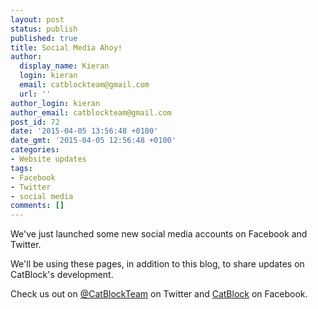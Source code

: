 ```yaml
---
layout: post
status: publish
published: true
title: Social Media Ahoy!
author:
  display_name: Kieran
  login: kieran
  email: catblockteam@gmail.com
  url: ''
author_login: kieran
author_email: catblockteam@gmail.com
post_id: 72
date: '2015-04-05 13:56:48 +0100'
date_gmt: '2015-04-05 12:56:48 +0100'
categories:
- Website updates
tags:
- Facebook
- Twitter
- social media
comments: []
---
```

<p>We've just launched some new social media accounts on Facebook and Twitter.</p>
<p>We'll be using these pages, in addition to this blog, to share updates on CatBlock's development.</p>
<p>Check us out on <a href="https://twitter.com/CatBlockTeam">@CatBlockTeam</a> on Twitter and <a href="https://fb.me/CatBlockTeam">CatBlock</a> on Facebook.</p>
<!--more-->
